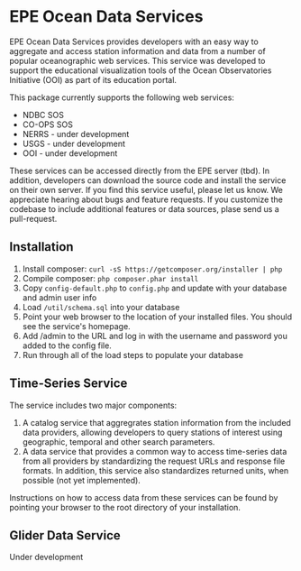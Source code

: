 # EPE Ocean Data Services

EPE Ocean Data Services provides developers with an easy way to aggregate and access station information and data from a number of popular oceanographic web services.  This service was developed to support the educational visualization tools of the Ocean Observatories Initiative (OOI) as part of its education portal.

This package currently supports the following web services:

* NDBC SOS
* CO-OPS SOS
* NERRS - under development
* USGS - under development
* OOI - under development

These services can be accessed directly from the EPE server (tbd).  In addition, developers can download the source code and install the service on their own server.  If you find this service useful, please let us know.  We appreciate hearing about bugs and feature requests.  If you customize the codebase to include additional features or data sources, plase send us a pull-request.

## Installation

1. Install composer:  `curl -sS https://getcomposer.org/installer | php`
2. Compile composer: `php composer.phar install`
3. Copy `config-default.php` to `config.php` and update with your database and admin user info
4. Load `/util/schema.sql` into your database
5. Point your web browser to the location of your installed files.  You should see the service's homepage.
6. Add /admin to the URL and log in with the username and password you added to the config file.
7. Run through all of the load steps to populate your database

## Time-Series Service

The service includes two major components: 

1. A catalog service that aggregrates station information from the included data providers, allowing developers to query stations of interest using geographic, temporal and other search parameters.
2. A data service that provides a common way to access time-series data from all providers by standardizing the request URLs and response file formats.  In addition, this service also standardizes returned units, when possible (not yet implemented).

Instructions on how to access data from these services can be found by pointing your browser to the root directory of your installation.

## Glider Data Service

Under development


